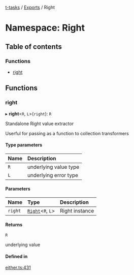 [t-tasks](../README.md) / [Exports](../modules.md) / Right

# Namespace: Right

## Table of contents

### Functions

- [right](Right.md#right)

## Functions

### right

▸ **right**<`R`, `L`\>(`right`): `R`

Standalone Right value extractor

Userful for passing as a function to collection transformers

#### Type parameters

| Name | Description |
| :------ | :------ |
| `R` | underlying value type |
| `L` | underlying error type |

#### Parameters

| Name | Type | Description |
| :------ | :------ | :------ |
| `right` | [`Right`](../interfaces/Right.md)<`R`, `L`\> | Right instance |

#### Returns

`R`

underlying value

#### Defined in

[either.ts:431](https://github.com/lammonaaf/t-tasks/blob/69289b9/src/either.ts#L431)
